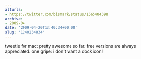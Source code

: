 ```yaml
---
alturls:
- https://twitter.com/bismark/status/1565404398
archive:
- 2009-04
date: '2009-04-20T13:40:34+00:00'
slug: '1240234834'
---
```


tweetie for mac: pretty awesome so far. free versions are always appreciated. one gripe: i don't want a dock icon!

